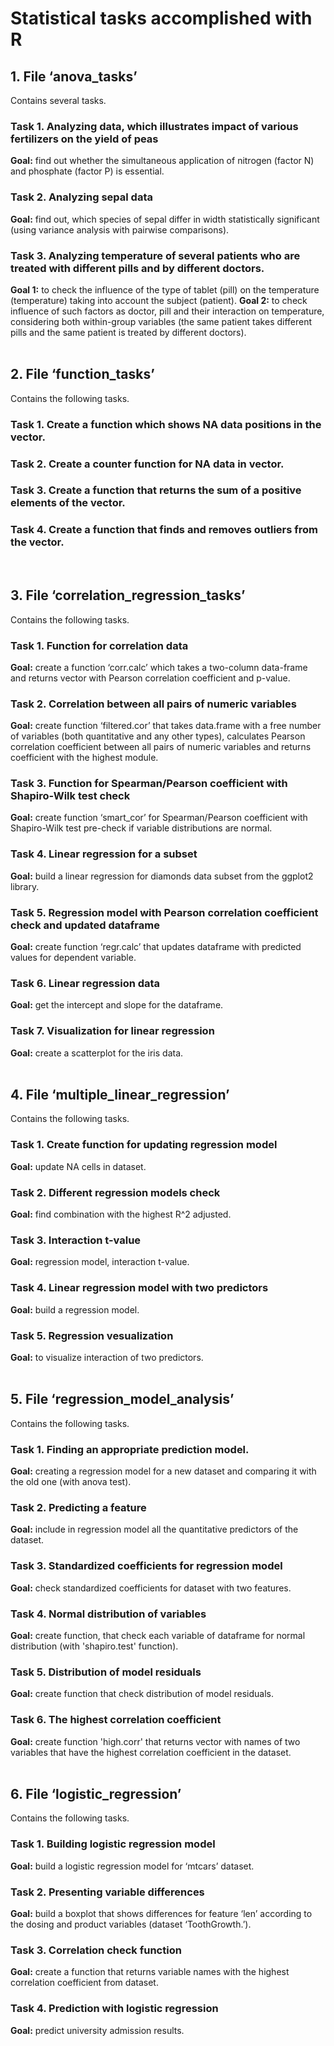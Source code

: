 # Statistical tasks accomplished with R

## 1. File ‘anova_tasks’
Contains several tasks.
### Task 1. Analyzing data, which illustrates impact of various fertilizers on the yield of peas
**Goal:** find out whether the simultaneous application of nitrogen (factor N) and phosphate (factor P) is essential.
### Task 2. Analyzing sepal data
**Goal:** find out, which species of sepal differ in width statistically significant (using variance analysis with pairwise comparisons).
### Task 3. Analyzing temperature of several patients who are treated with different pills and by different doctors.
**Goal 1:** to check the influence of the type of tablet (pill) on the temperature (temperature) taking into account the subject (patient).
**Goal 2:** to check influence of such factors as doctor, pill and their interaction on temperature, considering both within-group variables
(the same patient takes different pills and the same patient is treated by different doctors).
<br>
<br>

## 2. File ‘function_tasks’
Contains the following tasks.
### Task 1. Create a function which shows NA data positions in the vector.
### Task 2. Create a counter function for NA data in vector.
### Task 3. Create a function that returns the sum of a positive elements of the vector.
### Task 4. Create a function that finds and removes outliers from the vector.
<br>

## 3. File ‘correlation_regression_tasks’
Contains the following tasks.
### Task 1. Function for correlation data
**Goal:** create a function ‘corr.calc’ which takes a two-column data-frame and returns vector with Pearson correlation coefficient and p-value.
### Task 2. Correlation between all pairs of numeric variables
**Goal:** create function ‘filtered.cor’ that takes data.frame with a free number of variables (both quantitative and any other types),
calculates Pearson correlation coefficient between all pairs of numeric variables and returns coefficient with the highest module.
### Task 3. Function for Spearman/Pearson coefficient with Shapiro-Wilk test check
**Goal:** create function ‘smart_cor’ for Spearman/Pearson coefficient with Shapiro-Wilk test pre-check if variable distributions are normal.
### Task 4. Linear regression for a subset
**Goal:** build a linear regression for diamonds data subset from the ggplot2 library.
### Task 5. Regression model with Pearson correlation coefficient check and updated dataframe
**Goal:** create function ‘regr.calc’ that updates dataframe with predicted values for dependent variable.
### Task 6. Linear regression data
**Goal:** get the intercept and slope for the dataframe.
### Task 7. Visualization for linear regression
**Goal:** create a scatterplot for the iris data.
<br>
<br>

## 4. File ‘multiple_linear_regression’
Contains the following tasks.
### Task 1. Create function for updating regression model
**Goal:** update NA cells in dataset.
### Task 2. Different regression models check
**Goal:** find combination with the highest R^2 adjusted.
### Task 3. Interaction t-value
**Goal:** regression model, interaction t-value.
### Task 4. Linear regression model with two predictors
**Goal:** build a regression model.
### Task 5. Regression vesualization
**Goal:** to visualize interaction of two predictors.
<br>
<br>

## 5. File ‘regression_model_analysis’
Contains the following tasks.
### Task 1. Finding an appropriate prediction model.
**Goal:** creating a regression model for a new dataset and comparing it with the old one (with anova test).
### Task 2. Predicting a feature
**Goal:** include in regression model all the quantitative predictors of the dataset.
### Task 3. Standardized coefficients for regression model
**Goal:** check standardized coefficients for dataset with two features.
### Task 4. Normal distribution of variables
**Goal:** create function, that check each variable of dataframe for normal distribution (with 'shapiro.test' function).
### Task 5. Distribution of model residuals
**Goal:** create function that check distribution of model residuals.
### Task 6. The highest correlation coefficient
**Goal:** create function 'high.corr' that returns vector with names of two variables that have the highest correlation coefficient in the dataset.
<br>
<br>

## 6. File ‘logistic_regression’
Contains the following tasks.
### Task 1. Building logistic regression model
**Goal:** build a logistic regression model for ‘mtcars’ dataset.
### Task 2. Presenting variable differences
**Goal:** build a boxplot that shows differences for feature ‘len’ according to the dosing and product variables (dataset ‘ToothGrowth.’).
### Task 3. Correlation check function
**Goal:** create a function that returns variable names with the highest correlation coefficient from dataset.
### Task 4. Prediction with logistic regression
**Goal:** predict university admission results.
<br>
<br>
